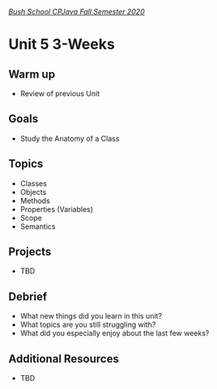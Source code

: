 [_Bush School CPJava Fall Semester 2020_](https://chandrunarayan.github.io/cpjava/)

# Unit 5 3-Weeks

## Warm up
* Review of previous Unit

## Goals
* Study the Anatomy of a Class

## Topics
* Classes
* Objects
* Methods
* Properties (Variables)
* Scope
* Semantics

## Projects
* TBD

## Debrief
* What new things did you learn in this unit?
* What topics are you still struggling with?
* What did you especially enjoy about the last few weeks?

## Additional Resources
* TBD
